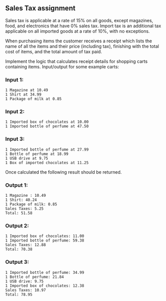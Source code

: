 ## Sales Tax assignment

Sales tax is applicable at a rate of 15% on all goods, except magazines, food, and electronics that have 0% sales tax.
Import tax is an additional tax applicable on all imported goods at a rate of 10%, with no exceptions.

When purchasing items the customer receives a receipt which lists the name of all the items and their price (including tax), finishing with the total cost of items, and the total amount of tax paid.

Implement the logic that calculates receipt details for shopping carts containing items. Input/output for some example carts:

### Input 1:

```
1 Magazine at 10.49
1 Shirt at 34.99
1 Package of milk at 0.85
```

### Input 2:

```
1 Imported box of chocolates at 10.00
1 Imported bottle of perfume at 47.50
```

### Input 3:

```
1 Imported bottle of perfume at 27.99
1 Bottle of perfume at 18.99
1 USB drive at 9.75
1 Box of imported chocolates at 11.25
```

Once calculated the following result should be returned.

### Output 1:

```
1 Magazine : 10.49
1 Shirt: 40.24
1 Package of milk: 0.85
Sales Taxes: 5.25
Total: 51.58
```

### Output 2:

```
1 Imported box of chocolates: 11.00
1 Imported bottle of perfume: 59.38
Sales Taxes: 12.88
Total: 70.38
```

### Output 3:

```
1 Imported bottle of perfume: 34.99
1 Bottle of perfume: 21.84
1 USB drive: 9.75
1 Imported box of chocolates: 12.38
Sales Taxes: 10.97
Total: 78.95
```
